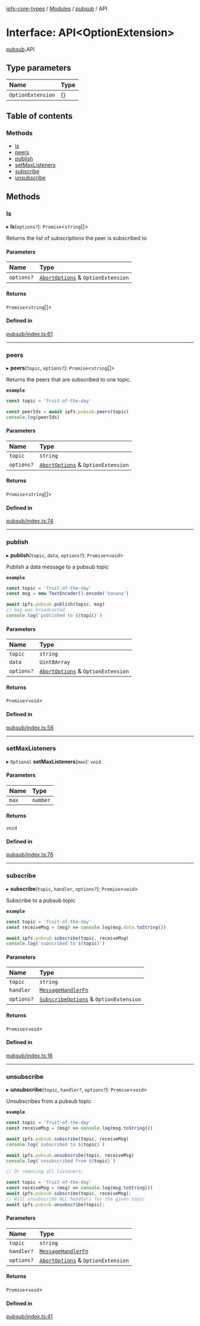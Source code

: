 [ipfs-core-types](../README.md) / [Modules](../modules.md) / [pubsub](../modules/pubsub.md) / API

# Interface: API<OptionExtension\>

[pubsub](../modules/pubsub.md).API

## Type parameters

| Name | Type |
| :------ | :------ |
| `OptionExtension` | {} |

## Table of contents

### Methods

- [ls](pubsub.API.md#ls)
- [peers](pubsub.API.md#peers)
- [publish](pubsub.API.md#publish)
- [setMaxListeners](pubsub.API.md#setmaxlisteners)
- [subscribe](pubsub.API.md#subscribe)
- [unsubscribe](pubsub.API.md#unsubscribe)

## Methods

### ls

▸ **ls**(`options?`): `Promise`<`string`[]\>

Returns the list of subscriptions the peer is subscribed to

#### Parameters

| Name | Type |
| :------ | :------ |
| `options?` | [`AbortOptions`](index.AbortOptions.md) & `OptionExtension` |

#### Returns

`Promise`<`string`[]\>

#### Defined in

[pubsub/index.ts:61](https://github.com/ipfs/js-ipfs/blob/1655368d/packages/ipfs-core-types/src/pubsub/index.ts#L61)

___

### peers

▸ **peers**(`topic`, `options?`): `Promise`<`string`[]\>

Returns the peers that are subscribed to one topic.

**`example`**
```js
const topic = 'fruit-of-the-day'

const peerIds = await ipfs.pubsub.peers(topic)
console.log(peerIds)
```

#### Parameters

| Name | Type |
| :------ | :------ |
| `topic` | `string` |
| `options?` | [`AbortOptions`](index.AbortOptions.md) & `OptionExtension` |

#### Returns

`Promise`<`string`[]\>

#### Defined in

[pubsub/index.ts:74](https://github.com/ipfs/js-ipfs/blob/1655368d/packages/ipfs-core-types/src/pubsub/index.ts#L74)

___

### publish

▸ **publish**(`topic`, `data`, `options?`): `Promise`<`void`\>

Publish a data message to a pubsub topic

**`example`**
```js
const topic = 'fruit-of-the-day'
const msg = new TextEncoder().encode('banana')

await ipfs.pubsub.publish(topic, msg)
// msg was broadcasted
console.log(`published to ${topic}`)
```

#### Parameters

| Name | Type |
| :------ | :------ |
| `topic` | `string` |
| `data` | `Uint8Array` |
| `options?` | [`AbortOptions`](index.AbortOptions.md) & `OptionExtension` |

#### Returns

`Promise`<`void`\>

#### Defined in

[pubsub/index.ts:56](https://github.com/ipfs/js-ipfs/blob/1655368d/packages/ipfs-core-types/src/pubsub/index.ts#L56)

___

### setMaxListeners

▸ `Optional` **setMaxListeners**(`max`): `void`

#### Parameters

| Name | Type |
| :------ | :------ |
| `max` | `number` |

#### Returns

`void`

#### Defined in

[pubsub/index.ts:76](https://github.com/ipfs/js-ipfs/blob/1655368d/packages/ipfs-core-types/src/pubsub/index.ts#L76)

___

### subscribe

▸ **subscribe**(`topic`, `handler`, `options?`): `Promise`<`void`\>

Subscribe to a pubsub topic

**`example`**
```js
const topic = 'fruit-of-the-day'
const receiveMsg = (msg) => console.log(msg.data.toString())

await ipfs.pubsub.subscribe(topic, receiveMsg)
console.log(`subscribed to ${topic}`)
```

#### Parameters

| Name | Type |
| :------ | :------ |
| `topic` | `string` |
| `handler` | [`MessageHandlerFn`](pubsub.MessageHandlerFn.md) |
| `options?` | [`SubscribeOptions`](pubsub.SubscribeOptions.md) & `OptionExtension` |

#### Returns

`Promise`<`void`\>

#### Defined in

[pubsub/index.ts:16](https://github.com/ipfs/js-ipfs/blob/1655368d/packages/ipfs-core-types/src/pubsub/index.ts#L16)

___

### unsubscribe

▸ **unsubscribe**(`topic`, `handler?`, `options?`): `Promise`<`void`\>

Unsubscribes from a pubsub topic

**`example`**
```js
const topic = 'fruit-of-the-day'
const receiveMsg = (msg) => console.log(msg.toString())

await ipfs.pubsub.subscribe(topic, receiveMsg)
console.log(`subscribed to ${topic}`)

await ipfs.pubsub.unsubscribe(topic, receiveMsg)
console.log(`unsubscribed from ${topic}`)

// Or removing all listeners:

const topic = 'fruit-of-the-day'
const receiveMsg = (msg) => console.log(msg.toString())
await ipfs.pubsub.subscribe(topic, receiveMsg);
// Will unsubscribe ALL handlers for the given topic
await ipfs.pubsub.unsubscribe(topic);
```

#### Parameters

| Name | Type |
| :------ | :------ |
| `topic` | `string` |
| `handler?` | [`MessageHandlerFn`](pubsub.MessageHandlerFn.md) |
| `options?` | [`AbortOptions`](index.AbortOptions.md) & `OptionExtension` |

#### Returns

`Promise`<`void`\>

#### Defined in

[pubsub/index.ts:41](https://github.com/ipfs/js-ipfs/blob/1655368d/packages/ipfs-core-types/src/pubsub/index.ts#L41)
